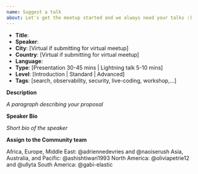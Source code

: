 ```yaml
---
name: Suggest a talk
about: Let's get the meetup started and we always need your talks :)
---
```


* **Title**:
* **Speaker**:
* **City**: [Virtual if submitting for virtual meetup]
* **Country**: [Virtual if submitting for virtual meetup]
* **Language**:
* **Type**: [Presentation 30-45 mins | Lightning talk 5-10 mins]
* **Level**: [Introduction | Standard | Advanced]
* **Tags**: [search, observability, security, live-coding, workshop,...]


**Description**

*A paragraph describing your proposal*


**Speaker Bio**

*Short bio of the speaker*

**Assign to the Community team**

Africa, Europe, Middle East: @adriennedevries and @naoiserush
Asia, Australia, and Pacific: @ashishtiwari1993
North America: @oliviapetrie12 and @ullyta
South America: @gabi-elastic
